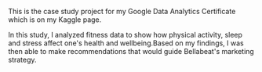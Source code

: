 This is the case study project for my Google Data Analytics Certificate which is on my Kaggle page.

In this study, I analyzed fitness data to show how physical activity, sleep and stress affect one's health and wellbeing.Based on my findings, I was then able to make 
recommendations that would guide Bellabeat's marketing strategy.
